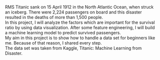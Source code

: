 RMS Titanic sank on 15 April 1912 in the North Atlantic Ocean, when struck an iceberg. There were 2,224 passengers on board and this disaster resulted in the deaths of more than 1,500 people.
<br> In this project, I will analyze the factors which are important for the survival ratio by using data visualization. After some feature engineering, I will build a machine learning model to predict survived passengers.
<br> My aim in this project is to show how to handle a data set for beginners like me. Because of that reason, I shared every step.
<br> The data set was taken from Kaggle, Titanic: Machine Learning from Disaster.
